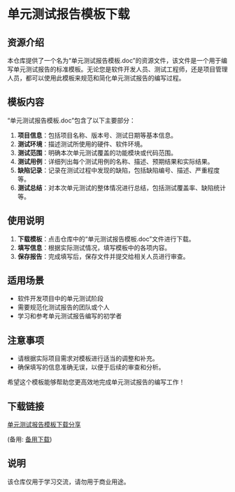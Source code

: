 # 单元测试报告模板下载

## 资源介绍

本仓库提供了一个名为“单元测试报告模板.doc”的资源文件，该文件是一个用于编写单元测试报告的标准模板。无论您是软件开发人员、测试工程师，还是项目管理人员，都可以使用此模板来规范和简化单元测试报告的编写过程。

## 模板内容

“单元测试报告模板.doc”包含了以下主要部分：

1. **项目信息**：包括项目名称、版本号、测试日期等基本信息。
2. **测试环境**：描述测试所使用的硬件、软件环境。
3. **测试范围**：明确本次单元测试覆盖的功能模块或代码范围。
4. **测试用例**：详细列出每个测试用例的名称、描述、预期结果和实际结果。
5. **缺陷记录**：记录在测试过程中发现的缺陷，包括缺陷编号、描述、严重程度等。
6. **测试总结**：对本次单元测试的整体情况进行总结，包括测试覆盖率、缺陷统计等。

## 使用说明

1. **下载模板**：点击仓库中的“单元测试报告模板.doc”文件进行下载。
2. **填写信息**：根据实际测试情况，填写模板中的各项内容。
3. **保存报告**：完成填写后，保存文件并提交给相关人员进行审查。

## 适用场景

- 软件开发项目中的单元测试阶段
- 需要规范化测试报告的团队或个人
- 学习和参考单元测试报告编写的初学者

## 注意事项

- 请根据实际项目需求对模板进行适当的调整和补充。
- 确保填写的信息准确无误，以便于后续的审查和分析。

希望这个模板能够帮助您更高效地完成单元测试报告的编写工作！

## 下载链接
[单元测试报告模板下载分享](https://pan.quark.cn/s/d2c40b8b7ebd) 

(备用: [备用下载](https://pan.baidu.com/s/1FEB2P9fnPLdFwevITpAbhw?pwd=1234))

## 说明

该仓库仅用于学习交流，请勿用于商业用途。

